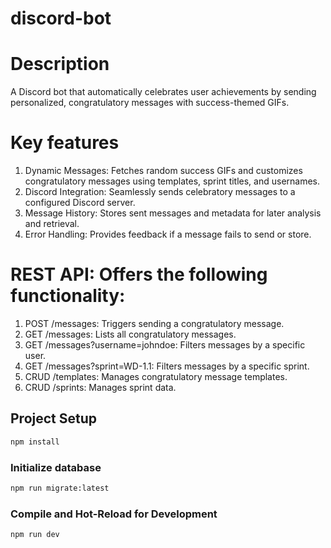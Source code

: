 # discord-bot

# Description

A Discord bot that automatically celebrates user achievements by sending personalized, congratulatory messages with success-themed GIFs.

# Key features

1. Dynamic Messages: Fetches random success GIFs and customizes congratulatory messages using templates, sprint titles, and usernames.
2. Discord Integration: Seamlessly sends celebratory messages to a configured Discord server.
3. Message History: Stores sent messages and metadata for later analysis and retrieval.
4. Error Handling: Provides feedback if a message fails to send or store.

# REST API: Offers the following functionality:

1. POST /messages: Triggers sending a congratulatory message.
2. GET /messages: Lists all congratulatory messages.
3. GET /messages?username=johndoe: Filters messages by a specific user.
4. GET /messages?sprint=WD-1.1: Filters messages by a specific sprint.
5. CRUD /templates: Manages congratulatory message templates.
6. CRUD /sprints: Manages sprint data.

## Project Setup

```sh
npm install
```

### Initialize database

```sh
npm run migrate:latest
```

### Compile and Hot-Reload for Development

```sh
npm run dev
```
